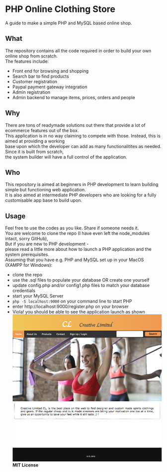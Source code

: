 # PHP Online Clothing Store
A guide to make a simple PHP and MySQL based online shop. 
## What
The repository contains all the code required in order to build your own online shop from scratch.  
The features include:  
- Front end for browsing and shopping
- Search bar to find products
- Customer registration
- Paypal payment gateway integration
- Admin registration
- Admin backend to manage items, prices, orders and people
## Why
There are tons of readymade solutions out there that provide a lot of ecommerce features out of the box.  
This application is in no way claiming to compete with those. Instead, this is aimed at providing a working  
base upon which the developer can add as many functionalitites as needed. Since it is built from scratch,  
the system builder will have a full control of the application. 
## Who
This repository is aimed at beginners in PHP development to learn building simple but functioning web application.  
It is also aimed at intermediate PHP developers who are looking for a fully customisable app base to build upon. 
## Usage
Feel free to use the codes as you like. Share if someone needs it.  
You are welcome to clone the repo (I have even left the node_modules intact, sorry GitHub),  
But if you are new to PHP development -  
please read a little more about how to launch a PHP application and the system prerequisites.  
Assuming that you have e.g. PHP and MySQL set up in your MacOS (XAMPP for Windows): 
- clone the repo
- use the .sql files to populate your database OR create one yourself
- update config.php and/or config1.php files to match your database credentials
- start your MySQL Server
- `php -S localhost:9000` on your command line to start PHP 
- enter http://localhost:9000/register.php on your browser
- Viola! you should be able to see the application launch as shown
![alt text](./images/start.png)
**MIT License**
